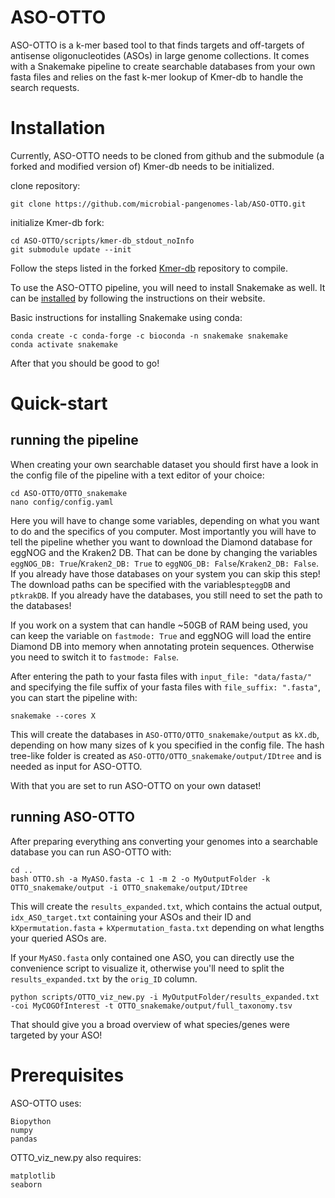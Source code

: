 # ASO-OTTO
ASO-OTTO is a k-mer based tool to that finds targets and off-targets of antisense oligonucleotides (ASOs) in large genome collections. It comes with a Snakemake pipeline to create searchable databases from your own fasta files and relies on the fast k-mer lookup of Kmer-db to handle the search requests.


# Installation

Currently, ASO-OTTO needs to be cloned from github and the submodule (a forked and modified version of) Kmer-db needs to be initialized.

clone repository:
```
git clone https://github.com/microbial-pangenomes-lab/ASO-OTTO.git
```

initialize Kmer-db fork:
```
cd ASO-OTTO/scripts/kmer-db_stdout_noInfo
git submodule update --init
```
Follow the steps listed in the forked [Kmer-db](https://github.com/haneubau/kmer-db_stdout_noInfo) repository to compile.

To use the ASO-OTTO pipeline, you will need to install Snakemake as well. It can be [installed](https://snakemake.readthedocs.io/en/stable/getting_started/installation.html) by following the instructions on their website.

Basic instructions for installing Snakemake using conda:
```
conda create -c conda-forge -c bioconda -n snakemake snakemake
conda activate snakemake
```  
After that you should be good to go!

# Quick-start

## running the pipeline
When creating your own searchable dataset you should first have a look in the config file of the pipeline with a text editor of your choice:

```
cd ASO-OTTO/OTTO_snakemake
nano config/config.yaml
```
Here you will have to change some variables, depending on what you want to do and the specifics of you computer.
Most importantly you will have to tell the pipeline whether you want to download the Diamond database for eggNOG and the Kraken2 DB.
That can be done by changing the variables `eggNOG_DB: True`/`Kraken2_DB: True` to `eggNOG_DB: False`/`Kraken2_DB: False`.
If you already have those databases on your system you can skip this step!
The download paths can be specified with the variables`pteggDB` and `ptkrakDB`. If you already have the databases, you still need to set the path to the databases!

If you work on a system that can handle ~50GB of RAM being used, you can keep the variable on `fastmode: True` and eggNOG will load the entire Diamond DB into memory when annotating protein sequences. Otherwise you need to switch it to `fastmode: False`. 


After entering the path to your fasta files with `input_file: "data/fasta/"` and specifying the file suffix of your fasta files with `file_suffix: ".fasta"`, you can start the pipeline with:

```
snakemake --cores X
```

This will create the databases in `ASO-OTTO/OTTO_snakemake/output` as `kX.db`, depending on how many sizes of k you specified in the config file.
The hash tree-like folder is created as `ASO-OTTO/OTTO_snakemake/output/IDtree` and is needed as input for ASO-OTTO.

With that you are set to run ASO-OTTO on your own dataset!

## running ASO-OTTO
After preparing everything ans converting your genomes into a searchable database you can run ASO-OTTO with:
```
cd ..
bash OTTO.sh -a MyASO.fasta -c 1 -m 2 -o MyOutputFolder -k OTTO_snakemake/output -i OTTO_snakemake/output/IDtree
```

This will create the `results_expanded.txt`, which contains the actual output, `idx_ASO_target.txt` containing your ASOs and their ID and `kXpermutation.fasta` + `kXpermutation_fasta.txt` depending on what lengths your queried ASOs are.

If your `MyASO.fasta` only contained one ASO, you can directly use the convenience script to visualize it, otherwise you'll need to split the `results_expanded.txt` by the `orig_ID` column.
```
python scripts/OTTO_viz_new.py -i MyOutputFolder/results_expanded.txt -coi MyCOGOfInterest -t OTTO_snakemake/output/full_taxonomy.tsv 
```

That should give you a broad overview of what species/genes were targeted by your ASO!

# Prerequisites
ASO-OTTO uses:
```
Biopython
numpy
pandas
```

OTTO_viz_new.py also requires:
```
matplotlib
seaborn
```
